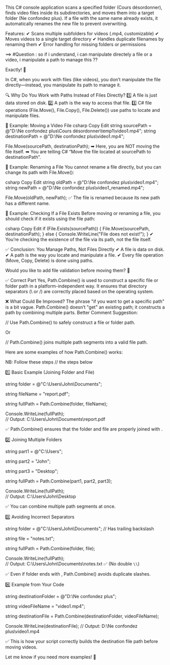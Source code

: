 This C# console application scans a specified folder (Cours désordonner), finds video files inside its subdirectories, and moves them into a target folder (Ne confondez plus). If a file with the same name already exists, it automatically renames the new file to prevent overwriting.

Features:
✔ Scans multiple subfolders for videos (.mp4, customizable)
✔ Moves videos to a single target directory
✔ Handles duplicate filenames by renaming them
✔ Error handling for missing folders or permissions


==>  #Question : so if i understand, i can manipulate directely a file or a  video, i manipulate a path to manage this ??

Exactly! 🎯

In C#, when you work with files (like videos), you don’t manipulate the file directly—instead, you manipulate its path to manage it.

🔍 Why Do You Work with Paths Instead of Files Directly?
1️⃣ A file is just data stored on disk.
2️⃣ A path is the way to access that file.
3️⃣ C# file operations (File.Move(), File.Copy(), File.Delete()) use paths to locate and manipulate files.

📌 Example: Moving a Video File
csharp
Copy
Edit
string sourcePath = @"D:\Ne confondez plus\Cours désordonner\temp1\video1.mp4";
string destinationPath = @"D:\Ne confondez plus\video1.mp4";

File.Move(sourcePath, destinationPath);
➡ Here, you are NOT moving the file itself.
➡ You are telling C# “Move the file located at sourcePath to destinationPath”.

📌 Example: Renaming a File
You cannot rename a file directly, but you can change its path with File.Move():

csharp
Copy
Edit
string oldPath = @"D:\Ne confondez plus\video1.mp4";
string newPath = @"D:\Ne confondez plus\video1_renamed.mp4";

File.Move(oldPath, newPath);
✅ The file is renamed because its new path has a different name.

📌 Example: Checking If a File Exists
Before moving or renaming a file, you should check if it exists using the file path:

csharp
Copy
Edit
if (File.Exists(sourcePath))
{
    File.Move(sourcePath, destinationPath);
}
else
{
    Console.WriteLine("File does not exist!");
}
✔ You’re checking the existence of the file via its path, not the file itself.

✅ Conclusion: You Manage Paths, Not Files Directly
✔ A file is data on disk.
✔ A path is the way you locate and manipulate a file.
✔ Every file operation (Move, Copy, Delete) is done using paths.

Would you like to add file validation before moving them? 🚀



✅ Correct Part
Yes, Path.Combine() is used to construct a specific file or folder path in a platform-independent way. It ensures that directory separators (\ or /) are correctly placed based on the operating system.

❌ What Could Be Improved?
The phrase "if you want to get a specific path" is a bit vague. Path.Combine() doesn’t "get" an existing path; it constructs a path by combining multiple parts.
Better Comment Suggestion:

// Use Path.Combine() to safely construct a file or folder path.

Or

// Path.Combine() joins multiple path segments into a valid file path.


Here are some examples of how Path.Combine() works:

NB: Follow these steps // the steps below

1️⃣ Basic Example (Joining Folder and File)

string folder = @"C:\Users\John\Documents";

string fileName = "report.pdf";

string fullPath = Path.Combine(folder, fileName);

Console.WriteLine(fullPath);  
// Output: C:\Users\John\Documents\report.pdf

✅ Path.Combine() ensures that the folder and file are properly joined with \.


2️⃣ Joining Multiple Folders

string part1 = @"C:\Users";

string part2 = "John";

string part3 = "Desktop";

string fullPath = Path.Combine(part1, part2, part3);

Console.WriteLine(fullPath);  
// Output: C:\Users\John\Desktop

✅ You can combine multiple path segments at once.

3️⃣ Avoiding Incorrect Separators

string folder = @"C:\Users\John\Documents\";  // Has trailing backslash

string file = "notes.txt";

string fullPath = Path.Combine(folder, file);

Console.WriteLine(fullPath);  
// Output: C:\Users\John\Documents\notes.txt  ✅ (No double `\\`)

✅ Even if folder ends with \, Path.Combine() avoids duplicate slashes.


4️⃣ Example from Your Code

string destinationFolder = @"D:\Ne confondez plus";

string videoFileName = "video1.mp4";

string destinationFile = Path.Combine(destinationFolder, videoFileName);

Console.WriteLine(destinationFile);
// Output: D:\Ne confondez plus\video1.mp4

✅ This is how your script correctly builds the destination file path before moving videos.

Let me know if you need more examples! 🚀



